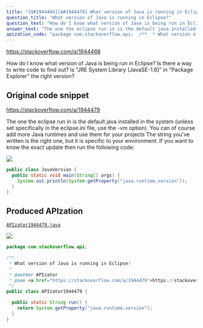 ```yaml
---
title: "[Q#1944468][A#1944479] What version of Java is running in Eclipse?"
question_title: "What version of Java is running in Eclipse?"
question_text: "How do I know what version of Java is being run in Eclipse? Is there a way to write code to find out? Is \"JRE System Library [JavaSE-1.6]\" in \"Package Explorer\" the right version?"
answer_text: "The one the eclipse run in is the default java installed in the system (unless set specifically in the eclipse.ini file, use the -vm option). You can of course add more Java runtimes and use them for your projects The string you've written is the right one, but it is specific to your environment. If you want to know the exact update then run the following code:"
apization_code: "package com.stackoverflow.api;  /**  * What version of Java is running in Eclipse?  *  * @author APIzator  * @see <a href=\"https://stackoverflow.com/a/1944479\">https://stackoverflow.com/a/1944479</a>  */ public class APIzator1944479 {    public static String run() {     return System.getProperty(\"java.runtime.version\");   } }"
---
```


https://stackoverflow.com/q/1944468

How do I know what version of Java is being run in Eclipse?
Is there a way to write code to find out?
Is &quot;JRE System Library [JavaSE-1.6]&quot; in &quot;Package Explorer&quot; the right version?



## Original code snippet

https://stackoverflow.com/a/1944479

The one the eclipse run in is the default java installed in the system (unless set specifically in the eclipse.ini file, use the -vm option). You can of course add more Java runtimes and use them for your projects
The string you&#x27;ve written is the right one, but it is specific to your environment. If you want to know the exact update then run the following code:

<div class="code-logo"><img src="/stackoverflow.png" /></div>

```java
public class JavaVersion {
  public static void main(String[] args) {
    System.out.println(System.getProperty("java.runtime.version"));
  }
}
```

## Produced APIzation

[`APIzator1944479.java`](https://github.com/pasqualesalza/apization/raw/main/data/search/APIzator1944479.java)

<div class="code-logo"><img src="/apizator.png" /></div>

```java
package com.stackoverflow.api;

/**
 * What version of Java is running in Eclipse?
 *
 * @author APIzator
 * @see <a href="https://stackoverflow.com/a/1944479">https://stackoverflow.com/a/1944479</a>
 */
public class APIzator1944479 {

  public static String run() {
    return System.getProperty("java.runtime.version");
  }
}

```